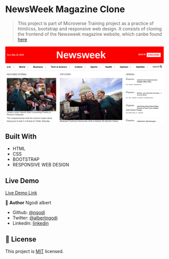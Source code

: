 # NewsWeek Magazine Clone

> This project is part of Microverse Training project as a practice of html/css, bootstrap and responsive web design. It consists of cloning the frontend of the Newsweek magazine website, which canbe found [here](https://www.newsweek.com)

![screenshot](./newsweek.png)

## Built With

- HTML
- CSS
- BOOTSTRAP
- RESPONSIVE WEB DESIGN

## Live Demo

[Live Demo Link](https://raw.githack.com/ngodi/NEWSWEEK/development/index.html)


👤 **Author**
Ngodi albert
- Github: [@ngodi](https://github.com/ngodi)
- Twitter: [@albertngodi](https://twitter.com/albertngodi)
- Linkedin: [linkedin](https://www.linkedin.com/in/albert-ngodi-b80267174/)


## 📝 License

This project is [MIT](lic.url) licensed.
